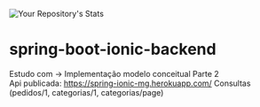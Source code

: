 ![Your Repository's Stats](https://github-readme-stats.vercel.app/api?username=MiguelProgrammer&show_icons=true)
# spring-boot-ionic-backend
Estudo com -> Implementação modelo conceitual Parte 2<br>
Api publicada: https://spring-ionic-mg.herokuapp.com/ Consultas (pedidos/1, categorias/1, categorias/page)
